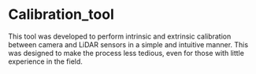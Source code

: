 # Calibration_tool
This tool was developed to perform intrinsic and extrinsic calibration between camera and LiDAR sensors in a simple and intuitive manner. This was designed to make the process less tedious, even for those with little experience in the field.
